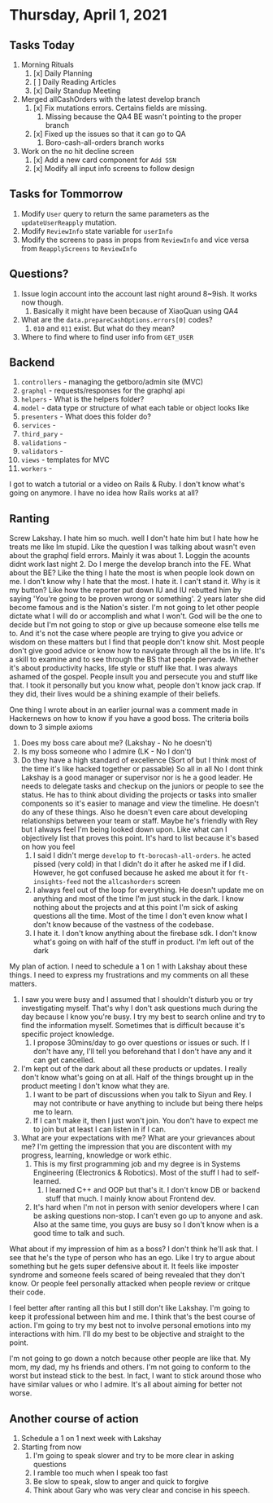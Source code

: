 # Thursday, April 1, 2021

## Tasks Today

1. Morning Rituals
   1. [x] Daily Planning
   2. [ ] Daily Reading Articles
   3. [x] Daily Standup Meeting
2. Merged allCashOrders with the latest develop branch
   1. [x] Fix mutations errors. Certains fields are missing.
      1. Missing because the QA4 BE wasn't pointing to the proper branch
   2. [x] Fixed up the issues so that it can go to QA
      1. Boro-cash-all-orders branch works
3. Work on the no hit decline screen
   1. [x] Add a new card component for `Add SSN`
   2. [x] Modify all input info screens to follow design

## Tasks for Tommorrow

1. Modify `User` query to return the same parameters as the `updateUserReapply` mutation.
2. Modify `ReviewInfo` state variable for `userInfo`
3. Modify the screens to pass in props from `ReviewInfo` and vice versa from `ReapplyScreens` to `ReviewInfo`

## Questions?

1. Issue login account into the account last night around 8~9ish. It works now though.
   1. Basically it might have been because of XiaoQuan using QA4
2. What are the `data.prepareCashOptions.errors[0]` codes?
   1. `010` and `011` exist. But what do they mean?
3. Where to find where to find user info from `GET_USER`

## Backend

1. `controllers` - managing the getboro/admin site (MVC)
2. `graphql` - requests/responses for the graphql api
3. `helpers` - What is the helpers folder?
4. `model` - data type or structure of what each table or object looks like
5. `presenters` - What does this folder do?
6. `services` - 
7. `third_pary` -
8. `validations` -
9. `validators` -
10. `views` - templates for MVC
11. `workers` - 

I got to watch a tutorial or a video on Rails & Ruby. I don't know what's going on anymore. I have no idea how Rails works at all?

## Ranting

Screw Lakshay. I hate him so much. well I don't hate him but I hate how he treats me like Im stupid. Like the question I was talking about wasn't even about the graphql field errors. Mainly it was about 1. Loggin the acounts didnt work last night 2. Do I merge the develop branch into the FE. What about the BE?
Like the thing I hate the most is when people look down on me. I don't know why I hate that the most. I hate it. I can't stand it. Why is it my button? Like how the reporter put down IU and IU rebutted him by saying 'You're going to be proven wrong or something'. 2 years later she did become famous and is the Nation's sister. I'm not going to let other people dictate what I will do or accomplish and what I won't. God will be the one to decide but I'm not going to stop or give up because someone else tells me to. And it's not the case where people are trying to give you advice or wisdom on these matters but I find that people don't know shit. Most people don't give good advice or know how to navigate through all the bs in life. It's a skill to examine and to see through the BS that people pervade. Whether it's about productivity hacks, life style or stuff like that.
I was always ashamed of the gospel. People insult you and persecute you and stuff like that. I took it personally but you know what, people don't know jack crap. If they did, their lives would be a shining example of their beliefs.

One thing I wrote about in an earlier journal was a comment made in Hackernews on how to know if you have a good boss. The criteria boils down to 3 simple axioms
1. Does my boss care about me? (Lakshay - No he doesn't)
2. Is my boss someone who I admire (LK - No I don't)
3. Do they have a high standard of excellence (Sort of but I think most of the time it's like hacked together or passable)
So all in all No I dont think Lakshay is a good manager or supervisor nor is he a good leader. He needs to delegate tasks and checkup on the juniors or people to see the status. He has to think about dividing the projects or tasks into smaller components so it's easier to manage and view the timeline. He doesn't do any of these things. Also he doesn't even care about developing relationships between your team or staff. Maybe he's friendly with Rey but I always feel I'm being looked down upon. Like what can I objectively list that proves this point.
It's hard to list because it's based on how you feel
   1. I said I didn't merge `develop` to `ft-borocash-all-orders`. he acted pissed (very cold) in that I didn't do it after he asked me if I did. However, he got confused because he asked me about it for `ft-insights-feed` not the `allcashorders` screen
   2. I always feel out of the loop for everything. He doesn't update me on anything and most of the time I'm just stuck in the dark. I know nothing about the projects and at this point I'm sick of asking questions all the time. Most of the time I don't even know what I don't know because of the vastness of the codebase.
   3. I hate it. I don't know anything about the firebase sdk. I don't know what's going on with half of the stuff in product. I'm left out of the dark

My plan of action. I need to schedule a 1 on 1 with Lakshay about these things. I need to express my frustrations and my comments on all these matters.

1. I saw you were busy and I assumed that I shouldn't disturb you or try investigating myself. That's why I don't ask questions much during the day because I know you're busy. I try my best to search online and try to find the information myself. Sometimes that is difficult because it's specific project knowledge.
   1. I propose 30mins/day to go over questions or issues or such. If I don't have any, I'll tell you beforehand that I don't have any and it can get cancelled.
3. I'm kept out of the dark about all these products or updates. I really don't know what's going on at all. Half of the things brought up in the product meeting I don't know what they are.
   1. I want to be part of discussions when you talk to Siyun and Rey. I may not contribute or have anything to include but being there helps me to learn.
   2. If I can't make it, then I just won't join. You don't have to expect me to join but at least I can listen in if I can.
4. What are your expectations with me? What are your grievances about me? I'm getting the impression that you are discontent with my progress, learning, knowledge or work ethic.
   1. This is my first programming job and my degree is in Systems Engineering (Electronics & Robotics). Most of the stuff I had to self-learned.
      1. I learned C++ and OOP but that's it. I don't know DB or backend stuff that much. I mainly know about Frontend dev.
   2. It's hard when I'm not in person with senior developers where I can be asking questions non-stop. I can't even go up to anyone and ask. Also at the same time, you guys are busy so I don't know when is a good time to talk and such.

What about if my impression of him as a boss? I don't think he'll ask that. I see that he's the type of person who has an ego. Like I try to argue about something but he gets super defensive about it. It feels like imposter syndrome and someone feels scared of being revealed that they don't know. Or people feel personally attacked when people review or critque their code.

I feel better after ranting all this but I still don't like Lakshay. I'm going to keep it professional between him and me. I think that's the best course of action. I'm going to try my best not to involve personal emotions into my interactions with him. I'll do my best to be objective and straight to the point.

I'm not going to go down a notch because other people are like that. My mom, my dad, my hs friends and others. I'm not going to conform to the worst but instead stick to the best. In fact, I want to stick around those who have similar values or who I admire. It's all about aiming for better not worse.

## Another course of action

1. Schedule a 1 on 1 next week with Lakshay
2. Starting from now
   1. I'm going to speak slower and try to be more clear in asking questions
   2. I ramble too much when I speak too fast
   3. Be slow to speak, slow to anger and quick to forgive
   4. Think about Gary who was very clear and concise in his speech.